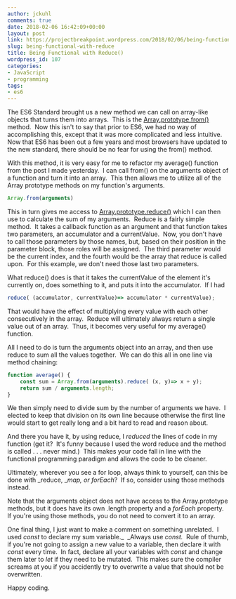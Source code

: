 ```yaml
---
author: jckuhl
comments: true
date: 2018-02-06 16:42:09+00:00
layout: post
link: https://projectbreakpoint.wordpress.com/2018/02/06/being-functional-with-reduce/
slug: being-functional-with-reduce
title: Being Functional with Reduce()
wordpress_id: 107
categories:
- JavaScript
- programming
tags:
- es6
---
```


The ES6 Standard brought us a new method we can call on array-like objects that turns them into arrays.  This is the [Array.prototype.from()](https://developer.mozilla.org/en-US/docs/Web/JavaScript/Reference/Global_Objects/Array/from) method.  Now this isn't to say that prior to ES6, we had no way of accomplishing this, except that it was more complicated and less intuitive.  Now that ES6 has been out a few years and most browsers have updated to the new standard, there should be no fear for using the from() method.

With this method, it is very easy for me to refactor my average() function from the post I made yesterday.  I can call from() on the arguments object of a function and turn it into an array.  This then allows me to utilize all of the Array prototype methods on my function's arguments.

```javascript
Array.from(arguments)
```


This in turn gives me access to [Array.prototype.reduce()](https://developer.mozilla.org/en-US/docs/Web/JavaScript/Reference/Global_Objects/Array/Reduce) which I can then use to calculate the sum of my arguments.  Reduce is a fairly simple method.  It takes a callback function as an argument and that function takes two parameters, an accumulator and a currentValue.  Now, you don't have to call those parameters by those names, but, based on their position in the parameter block, those roles will be assigned.  The third parameter would be the current index, and the fourth would be the array that reduce is called upon.  For this example, we don't need those last two parameters.

What reduce() does is that it takes the currentValue of the element it's currently on, does something to it, and puts it into the accumulator.  If I had

```javascript
reduce( (accumulator, currentValue)=> accumulator * currentValue);
```

That would have the effect of multiplying every value with each other consecutively in the array.  Reduce will ultimately always return a single value out of an array.  Thus, it becomes very useful for my average() function.

All I need to do is turn the arguments object into an array, and then use reduce to sum all the values together.  We can do this all in one line via method chaining:

```javascript
function average() {
    const sum = Array.from(arguments).reduce( (x, y)=> x + y);
    return sum / arguments.length;
}
```


We then simply need to divide sum by the number of arguments we have.  I elected to keep that division on its own line because otherwise the first line would start to get really long and a bit hard to read and reason about.

And there you have it, by using reduce, I _reduced_ the lines of code in my function (get it?  It's funny because I used the word reduce and the method is called . . . never mind.)  This makes your code fall in line with the functional programming paradigm and allows the code to be cleaner.

Ultimately, wherever you see a for loop, always think to yourself, can this be done with _reduce, __map, _or_ forEach_?  If so, consider using those methods instead.

Note that the arguments object does not have access to the Array.prototype methods, but it does have its own .length property and a _forEach_ property.  If you're using those methods, you do not need to convert it to an array.

One final thing, I just want to make a comment on something unrelated.  I used _const_ to declare my sum variable._  _Always use _const._  Rule of thumb, if you're not going to assign a new value to a variable, then declare it with _const_ every time.  In fact, declare all your variables with _const_ and change them later to _let_ if they need to be mutated.  This makes sure the compiler screams at you if you accidently try to overwrite a value that should not be overwritten.

Happy coding.
